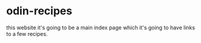 # odin-recipes
this website it's going to be a main index page which it's going 
to have links to a few recipes.